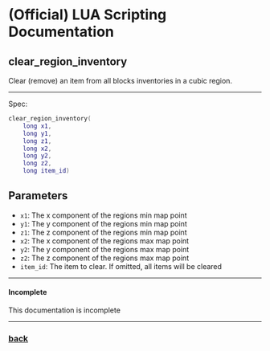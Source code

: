
# (Official) LUA Scripting Documentation

## clear_region_inventory

Clear (remove) an item from all blocks inventories in a cubic region.

___

Spec:

```lua
clear_region_inventory(
	long x1,
	long y1,
	long z1,
	long x2,
	long y2,
	long z2,
	long item_id)
```

## Parameters

- `x1`: The x component of the regions min map point
- `y1`: The y component of the regions min map point
- `z1`: The z component of the regions min map point
- `x2`: The x component of the regions max map point
- `y2`: The y component of the regions max map point
- `z2`: The z component of the regions max map point
- `item_id`: The item to clear. If omitted, all items will be cleared

___

#### Incomplete

This documentation is incomplete

___

### [back](../inventory)
